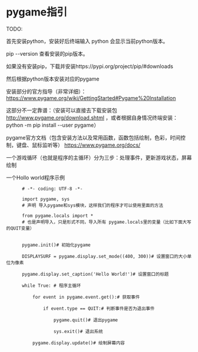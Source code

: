 # pygame指引

TODO: 

首先安装python，安装好后终端输入 python 会显示当前python版本。

pip --version  查看安装的pip版本。

如果没有安装pip，下载并安装https://pypi.org/project/pip/#downloads

然后根据python版本安装对应的pygame

安装部分的官方指导（非常详细）：https://www.pygame.org/wiki/GettingStarted#Pygame%20Installation

这部分不一定靠谱：（安装可以直接去下载安装包 http://www.pygame.org/download.shtml ，或者根据自身情况终端安装：
python -m pip install --user pygame）

pygame官方文档（包含安装方法以及常用函数，函数包括绘制，色彩，时间控制，键盘、鼠标监听等）
https://www.pygame.org/docs/

一个游戏循环（也就是程序的主循环）分为三步：处理事件，更新游戏状态，屏幕绘制

一个Hollo world程序示例

          # -*- coding: UTF-8 -*-

          import pygame, sys 
          # 声明 导入pygame和sys模块，这样我们的程序才可以使用里面的方法

          from pygame.locals import *
          # 也是声明导入，只是形式不同，导入所有 pygame.locals里的变量（比如下面大写的QUIT变量）


          pygame.init()# 初始化pygame

          DISPLAYSURF = pygame.display.set_mode((400, 300))# 设置窗口的大小单位为像素

          pygame.display.set_caption('Hello World!')# 设置窗口的标题

          while True: # 程序主循环

              for event in pygame.event.get():# 获取事件

                  if event.type == QUIT:# 判断事件是否为退出事件

                      pygame.quit()# 退出pygame

                      sys.exit()# 退出系统

              pygame.display.update()# 绘制屏幕内容
